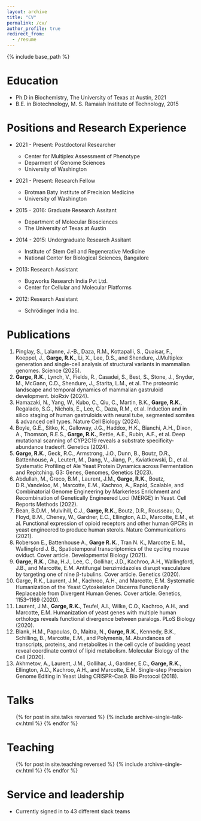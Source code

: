 ```yaml
---
layout: archive
title: "CV"
permalink: /cv/
author_profile: true
redirect_from:
  - /resume
---
```


{% include base_path %}

Education
======
* Ph.D in Biochemistry, The University of Texas at Austin, 2021
* B.E. in Biotechnology, M. S. Ramaiah Institute of Technology, 2015

Positions and Research Experience
======
* 2021 - Present: Postdoctoral Researcher
  * Center for Multiplex Assessment of Phenotype
  * Deparment of Genome Sciences
  * University of Washington

* 2021 - Present: Research Fellow
  * Brotman Baty Institute of Precision Medicine
  * University of Washington

* 2015 - 2016: Graduate Research Assitant
  * Department of Molecular Biosciences
  * The University of Texas at Austin

* 2014 - 2015: Undergraduate Research Assitant
  * Institute of Stem Cell and Regenerative Medicine
  * National Center for Biological Sciences, Bangalore

* 2013: Research Assistant
  * Bugworks Research India Pvt Ltd.
  * Center for Cellular and Molecular Platforms

* 2012: Research Assistant
  * Schrödinger India Inc.

Publications
======
1. Pinglay, S., Lalanne, J.-B., Daza, R.M., Kottapalli, S., Quaisar, F., Koeppel, J., **Garge, R.K.**, Li, X., Lee, D.S., and Shendure, J.Multiplex generation and single-cell analysis of structural variants in mammalian genomes. Science (2025).
2. **Garge, R.K.**, Lynch, V., Fields, R., Casadei, S., Best, S., Stone, J., Snyder, M., McGann, C.D., Shendure, J., Starita, L.M., et al. The proteomic landscape and temporal dynamics of mammalian gastruloid development. bioRxiv (2024).
3. Hamazaki, N., Yang, W., Kubo, C., Qiu, C., Martin, B.K., **Garge, R.K.**, Regalado, S.G., Nichols, E., Lee, C., Daza, R.M., et al. Induction and in silico staging of human gastruloids with neural tube, segmented somites & advanced cell types. Nature Cell Biology (2024).
4. Boyle, G.E., Sitko, K., Galloway, J.G., Haddox, H.K., Bianchi, A.H., Dixon, A., Thomson, R.E.S., **Garge, R.K.**, Rettie, A.E., Rubin, A.F., et al. Deep mutational scanning of CYP2C19 reveals a substrate specificity-abundance tradeoff. Genetics (2024).
5. **Garge, R.K.**, Geck, R.C., Armstrong, J.O., Dunn, B., Boutz, D.R., Battenhouse, A., Leutert, M., Dang, V., Jiang, P., Kwiatkowski, D., et al. Systematic Profiling of Ale Yeast Protein Dynamics across Fermentation and Repitching. G3: Genes, Genomes, Genetics (2023). 
6. Abdullah, M., Greco, B.M., Laurent, J.M., **Garge, R.K.**, Boutz, D.R.,Vandeloo, M., Marcotte, E.M., Kachroo, A., Rapid, Scalable, and Combinatorial Genome Engineering by Markerless Enrichment and Recombination of Genetically Engineered Loci (MERGE) in Yeast. Cell Reports Methods (2022).
7. Bean, B.D.M., Mulvihill, C.J., **Garge, R.K.**, Boutz, D.R., Rousseau, O., Floyd, B.M., Cheney, W., Gardner, E.C., Ellington, A.D., Marcotte, E.M., et al. Functional expression of opioid receptors and other human GPCRs in yeast engineered to produce human sterols. Nature Communications (2021).
8. Roberson E., Battenhouse A., **Garge R. K.**, Tran N. K., Marcotte E. M., Wallingford J. B., Spatiotemporal transcriptomics of the cycling mouse oviduct. Cover article. Developmental Biology (2021).
9. **Garge, R.K.**, Cha, H.J., Lee, C., Gollihar, J.D., Kachroo, A.H., Wallingford, J.B., and Marcotte, E.M. Antifungal benzimidazoles disrupt vasculature by targeting one of nine β-tubulins. Cover article. Genetics (2020).
10. Garge, R.K., Laurent, J.M., Kachroo, A.H., and Marcotte, E.M. Systematic Humanization of the Yeast Cytoskeleton Discerns Functionally Replaceable from Divergent Human Genes. Cover article. Genetics, 1153–1169 (2020).
11. Laurent, J.M., **Garge, R.K.**, Teufel, A.I., Wilke, C.O., Kachroo, A.H., and Marcotte, E.M. Humanization of yeast genes with multiple human orthologs reveals functional divergence between paralogs. PLoS Biology (2020).
12. Blank, H.M., Papoulas, O., Maitra, N., **Garge, R.K.**, Kennedy, B.K., Schilling, B., Marcotte, E.M., and Polymenis, M. Abundances of transcripts, proteins, and metabolites in the cell cycle of budding yeast reveal coordinate control of lipid metabolism. Molecular Biology of the Cell (2020).
13. Akhmetov, A., Laurent, J.M., Gollihar, J., Gardner, E.C., **Garge, R.K.**, Ellington, A.D., Kachroo, A.H., and Marcotte, E.M. Single-step Precision Genome Editing in Yeast Using CRISPR-Cas9. Bio Protocol (2018).


  
Talks
======
  <ul>{% for post in site.talks reversed %}
    {% include archive-single-talk-cv.html  %}
  {% endfor %}</ul>
  
Teaching
======
  <ul>{% for post in site.teaching reversed %}
    {% include archive-single-cv.html %}
  {% endfor %}</ul>
  
Service and leadership
======
* Currently signed in to 43 different slack teams
